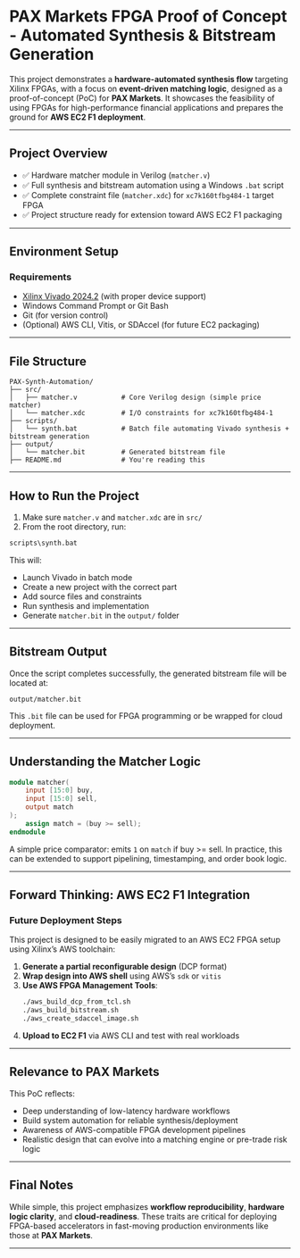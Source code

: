 # PAX Markets FPGA Proof of Concept - Automated Synthesis & Bitstream Generation

This project demonstrates a **hardware-automated synthesis flow** targeting Xilinx FPGAs, with a focus on **event-driven matching logic**, designed as a proof-of-concept (PoC) for **PAX Markets**. It showcases the feasibility of using FPGAs for high-performance financial applications and prepares the ground for **AWS EC2 F1 deployment**.

---

## Project Overview

- ✅ Hardware matcher module in Verilog (`matcher.v`)
- ✅ Full synthesis and bitstream automation using a Windows `.bat` script
- ✅ Complete constraint file (`matcher.xdc`) for `xc7k160tfbg484-1` target FPGA
- ✅ Project structure ready for extension toward AWS EC2 F1 packaging

---

## Environment Setup

### Requirements

- [Xilinx Vivado 2024.2](https://www.xilinx.com/products/design-tools/vivado.html) (with proper device support)
- Windows Command Prompt or Git Bash
- Git (for version control)
- (Optional) AWS CLI, Vitis, or SDAccel (for future EC2 packaging)

---

## File Structure

```
PAX-Synth-Automation/
├── src/
│   ├── matcher.v           # Core Verilog design (simple price matcher)
│   └── matcher.xdc         # I/O constraints for xc7k160tfbg484-1
├── scripts/
│   └── synth.bat           # Batch file automating Vivado synthesis + bitstream generation
├── output/
│   └── matcher.bit         # Generated bitstream file
├── README.md               # You're reading this
```

---

## How to Run the Project

1. Make sure `matcher.v` and `matcher.xdc` are in `src/`
2. From the root directory, run:

```bash
scripts\synth.bat
```

This will:
- Launch Vivado in batch mode
- Create a new project with the correct part
- Add source files and constraints
- Run synthesis and implementation
- Generate `matcher.bit` in the `output/` folder

---

## Bitstream Output

Once the script completes successfully, the generated bitstream file will be located at:

```
output/matcher.bit
```

This `.bit` file can be used for FPGA programming or be wrapped for cloud deployment.

---

## Understanding the Matcher Logic

```verilog
module matcher(
    input [15:0] buy,
    input [15:0] sell,
    output match
);
    assign match = (buy >= sell);
endmodule
```

A simple price comparator: emits `1` on `match` if buy >= sell. In practice, this can be extended to support pipelining, timestamping, and order book logic.

---

## Forward Thinking: AWS EC2 F1 Integration

### Future Deployment Steps

This project is designed to be easily migrated to an AWS EC2 FPGA setup using Xilinx’s AWS toolchain:

1. **Generate a partial reconfigurable design** (DCP format)
2. **Wrap design into AWS shell** using AWS’s `sdk` or `vitis`
3. **Use AWS FPGA Management Tools**:
   ```bash
   ./aws_build_dcp_from_tcl.sh
   ./aws_build_bitstream.sh
   ./aws_create_sdaccel_image.sh
   ```
4. **Upload to EC2 F1** via AWS CLI and test with real workloads

---

## Relevance to PAX Markets

This PoC reflects:
- Deep understanding of low-latency hardware workflows
- Build system automation for reliable synthesis/deployment
- Awareness of AWS-compatible FPGA development pipelines
- Realistic design that can evolve into a matching engine or pre-trade risk logic

---

## Final Notes

While simple, this project emphasizes **workflow reproducibility**, **hardware logic clarity**, and **cloud-readiness**. These traits are critical for deploying FPGA-based accelerators in fast-moving production environments like those at **PAX Markets**.

---

